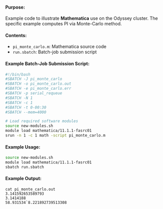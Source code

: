 #### Purpose:

Example code to illustrate **Mathematica** use on the Odyssey cluster. The specific example computes PI via Monte-Carlo method.

#### Contents:

* <code>pi\_monte\_carlo.m</code>: Mathematica source code
* <code>run.sbatch</code>: Batch-job submission script

#### Example Batch-Job Submission Script:

```bash
#!/bin/bash
#SBATCH -J pi_monte_carlo
#SBATCH -o pi_monte_carlo.out
#SBATCH -e pi_monte_carlo.err
#SBATCH -p serial_requeue
#SBATCH -N 1
#SBATCH -c 1
#SBATCH -t 0-00:30
#SBATCH --mem=4000

# Load required software modules
source new-modules.sh
module load mathematica/11.1.1-fasrc01
srun -n 1 -c 1 math -script pi_monte_carlo.m
```

#### Example Usage:

```bash
source new-modules.sh
module load mathematica/11.1.1-fasrc01
sbatch run.sbatch
```
#### Example Output:

```
cat pi_monte_carlo.out
3.141592653589793
3.1414188
58.931534`8.221892739513308
```